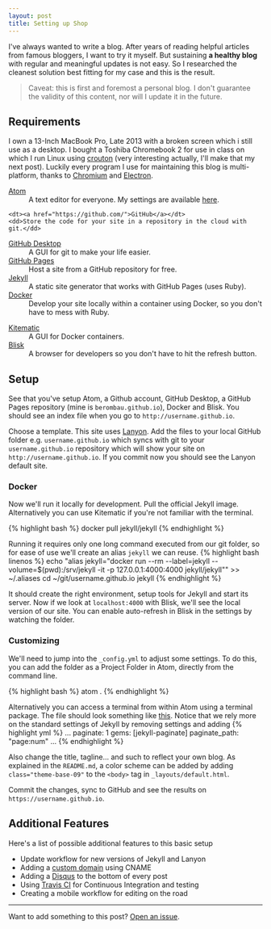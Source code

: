 ```yaml
---
layout: post
title: Setting up Shop
---
```


I've always wanted to write a blog. After years of reading helpful articles from famous bloggers, I want to try it myself. But sustaining **a healthy blog** with regular and meaningful updates is not easy. So I researched the cleanest solution best fitting for my case and this is the result.

> Caveat: this is first and foremost a personal blog. I don't guarantee the validity of this content, nor will I update it in the future.

## Requirements

I own a 13-Inch MacBook Pro, Late 2013 with a broken screen which i still use as a desktop. I bought a Toshiba Chromebook 2 for use in class on which I run Linux using [crouton](https://github.com/dnschneid/crouton) (very interesting actually, I'll make that my next post). Luckily every program I use for maintaining this blog is multi-platform, thanks to [Chromium](https://www.chromium.org/) and [Electron](http://electron.atom.io/).

<dl>
  <dt><a href="https://atom.io/">Atom</a></dt>
  <dd>A text editor for everyone. My settings are available <a href="https://gist.github.com/berombau/dd16787759bc946d003b5683cdd8138b">here</a>.</dd>

	<dt><a href="https://github.com/">GitHub</a></dt>
	<dd>Store the code for your site in a repository in the cloud with git.</dd>

  <dt><a href="https://desktop.github.com/">GitHub Desktop</a></dt>
  <dd>A GUI for git to make your life easier.</dd>

<dt><a href="https://pages.github.com/">GitHub Pages</a></dt>
<dd>Host a site from a GitHub repository for free.</dd>

<dt><a href="https://jekyllrb.com/">Jekyll</a></dt>
<dd>A static site generator that works with GitHub Pages (uses Ruby).</dd>

<dt><a href="https://docker.com/">Docker</a></dt>
<dd>Develop your site locally within a container using Docker, so you don't have to mess with Ruby.</dd>
</dl>

<dt><a href="https://kitematic.com/">Kitematic</a></dt>
<dd>A GUI for Docker containers.</dd>

<dt><a href="https://blisk.io/">Blisk</a></dt>
<dd>A browser for developers so you don't have to hit the refresh button.</dd>

## Setup

See that you've setup Atom, a Github account, GitHub Desktop, a GitHub Pages repository (mine is `berombau.github.io`), Docker and Blisk. You should see an index file when you go to `http://username.github.io`.

 Choose a template. This site uses [Lanyon](https://github.com/poole/lanyon). Add the files to your local GitHub folder e.g. `username.github.io` which syncs with git to your `username.github.io` repository which will show your site on `http://username.github.io`. If you commit now you should see the Lanyon default site.

### Docker
Now we'll run it locally for development. Pull the official Jekyll image. Alternatively you can use Kitematic if you're not familiar with the terminal.

{% highlight bash %}
docker pull jekyll/jekyll
{% endhighlight %}

Running it requires only one long command executed from our git folder, so for ease of use we'll create an alias `jekyll` we can reuse.
{% highlight bash  linenos %}
echo "alias jekyll="docker run --rm --label=jekyll --volume=$(pwd):/srv/jekyll -it -p 127.0.0.1:4000:4000 jekyll/jekyll"" >> ~/.aliases
cd ~/git/username.github.io
jekyll
{% endhighlight %}

It should create the right environment, setup tools for Jekyll and start its server. Now if we look at `localhost:4000` with Blisk, we'll see the local version of our site. You can enable auto-refresh in Blisk in the settings by watching the folder.

### Customizing

We'll need to jump into the `_config.yml` to adjust some settings. To do this, you can add the folder as a Project Folder in Atom, directly from the command line.

{% highlight bash %}
atom .
{% endhighlight %}

Alternatively you can access a terminal from within Atom using a terminal package. The file should look something like [this](https://github.com/berombau/berombau.github.io/blob/master/_config.yml). Notice that we rely more on the standard settings of Jekyll by removing settings and adding
{% highlight yml %}
...
paginate: 1
gems: [jekyll-paginate]
paginate_path: "page:num"
...
{% endhighlight %}

Also change the title, tagline... and such to reflect your own blog. As explained in the `README.md`, a color scheme can be added by adding `class="theme-base-09"` to the `<body>` tag in `_layouts/default.html`.

Commit the changes, sync to GitHub and see the results on `https://username.github.io`.

## Additional Features
Here's a list of possible additional features to this basic setup
- Update workflow for new versions of Jekyll and Lanyon
- Adding a [custom domain](https://help.github.com/articles/using-a-custom-domain-with-github-pages/) using CNAME
- Adding a [Disqus](https://disqus.com/) to the bottom of every post
- Using [Travis CI](https://travis-ci.org) for Continuous Integration and testing
- Creating a mobile workflow for editing on the road

-----
Want to add something to this post? <a href="https://github.com/berombau/berombau.github.io/issues/new">Open an issue</a>.
